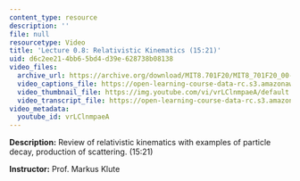 ```yaml
---
content_type: resource
description: ''
file: null
resourcetype: Video
title: 'Lecture 0.8: Relativistic Kinematics (15:21)'
uid: d6c2ee21-4bb6-5bd4-d39e-628738b08138
video_files:
  archive_url: https://archive.org/download/MIT8.701F20/MIT8_701F20_00-08_RelKinematics_300k.mp4
  video_captions_file: https://open-learning-course-data-rc.s3.amazonaws.com/8-701-introduction-to-nuclear-and-particle-physics-fall-2020/18e71146968058009623a8d423dd6d7c_vrLClnmpaeA.vtt
  video_thumbnail_file: https://img.youtube.com/vi/vrLClnmpaeA/default.jpg
  video_transcript_file: https://open-learning-course-data-rc.s3.amazonaws.com/8-701-introduction-to-nuclear-and-particle-physics-fall-2020/453400b7075a53a7e09b52aa0e34e6dd_vrLClnmpaeA.pdf
video_metadata:
  youtube_id: vrLClnmpaeA
---
```


**Description:** Review of relativistic kinematics with examples of particle decay, production of scattering. (15:21)

**Instructor:** Prof. Markus Klute